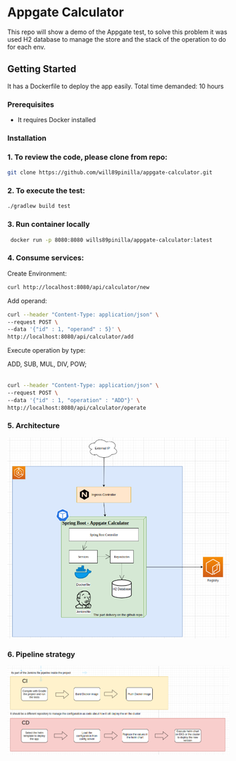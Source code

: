 # Appgate Calculator

This repo will show a demo of the Appgate test, to solve this problem it was used 
H2 database to manage the store and the stack of the operation to do for each env.


<!-- GETTING STARTED -->
## Getting Started

It has a Dockerfile to deploy the app easily.
Total time demanded: 10 hours

### Prerequisites


* It requires Docker installed


### Installation

### 1. To review the code, please clone from repo:
   ```sh
   git clone https://github.com/will89pinilla/appgate-calculator.git   
   ```

### 2. To execute the test:
   ```sh
   ./gradlew build test   
   ```
### 3. Run container locally
   ```sh
    docker run -p 8080:8080 wills89pinilla/appgate-calculator:latest
   ```
### 4. Consume services:
 Create Environment:

   ```sh
   curl http://localhost:8080/api/calculator/new
   ```

Add operand:

   ```sh
   curl --header "Content-Type: application/json" \
  --request POST \
  --data '{"id" : 1, "operand" : 5}' \
  http://localhost:8080/api/calculator/add
   ```

Execute operation by type:

ADD,
SUB,
MUL,
DIV,
POW;
   ```sh
    
   curl --header "Content-Type: application/json" \
  --request POST \
  --data '{"id" : 1, "operation" : "ADD"}' \
  http://localhost:8080/api/calculator/operate
   ```

### 5. Architecture
![Alt text](architecture.png?raw=true "Title")

### 6. Pipeline strategy
![Alt text](cicd-strategy.png?raw=true "Title")
